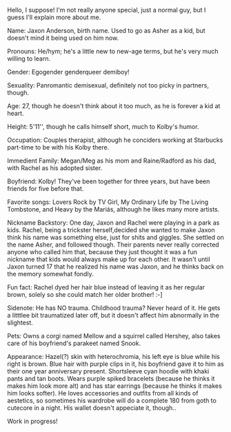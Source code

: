 Hello, I suppose! I'm not really anyone special, just a normal guy, but I guess I'll explain more about me.

Name: Jaxon Anderson, birth name. Used to go as Asher as a kid, but doesn't mind it being used on him now.

Pronouns: He/hym; he's a little new to new-age terms, but he's very much willing to learn.

Gender: Egogender genderqueer demiboy!

Sexuality: Panromantic demisexual, definitely not too picky in partners, though.

Age: 27, though he doesn't think about it too much, as he is forever a kid at heart.

Height: 5'11'', though he calls himself short, much to Kolby's humor.

Occupation: Couples therapist, although he conciders working at Starbucks part-time to be with his Kolby there.

Immedient Family: Megan/Meg as his mom and Raine/Radford as his dad, with Rachel as his adopted sister.

Boyfriend: Kolby! They've been together for three years, but have been friends for five before that.

Favorite songs: Lovers Rock by TV Girl, My Ordinary Life by The Living Tombstone, and Heavy by the Mariás, although he likes many more artists.

Nickname Backstory: One day, Jaxon and Rachel were playing in a park as kids. Rachel, being a trickster herself,decided she wanted to make Jaxon think his name was something else, just for shits and giggles. She settled on the name Asher, and followed though. Their parents never really corrected anyone who called him that, because they just thought it was a fun nickname that kids would always make up for each other. It wasn't until Jaxon turned 17 that he realized his name was Jaxon, and he thinks back on the memory somewhat fondly.

Fun fact: Rachel dyed her hair blue instead of leaving it as her regular brown, solely so she could match her older brother! :-]

Sidenote: He has NO trauma. Childhood trauma? Never heard of it. He gets a litttlee bit traumatized later off, but it doesn't affect him abnormally in the slightest.

Pets: Owns a corgi named Mellow and a squirrel called Hershey, also takes care of his boyfriend's parakeet named Snook.

Appearance: Hazel(?) skin with heterochromia, his left eye is blue while his right is brown. Blue hair with purple clips in it, his boyfriend gave it to him as their one year anniversary present. Shortsleeve cyan hoodie with khaki pants and tan boots. Wears purple spiked bracelets (because he thinks it makes him look more alt) and has star earrings (because he thinks it makes him looks softer). He loves accessories and outfits from all kinds of aestetics, so sometimes his wardrobe will do a complete 180 from goth to cutecore in a night. His wallet doesn't appeciate it, though..

Work in progress!
